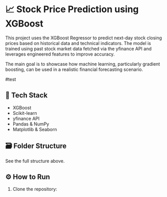 # 📈 Stock Price Prediction using XGBoost

This project uses the XGBoost Regressor to predict next-day stock closing prices based on historical data and technical indicators. The model is trained using past stock market data fetched via the yfinance API and leverages engineered features to improve accuracy.

The main goal is to showcase how machine learning, particularly gradient boosting, can be used in a realistic financial forecasting scenario.

#test

## 🧠 Tech Stack

- XGBoost
- Scikit-learn
- yfinance API
- Pandas & NumPy
- Matplotlib & Seaborn

## 🗃️ Folder Structure
See the full structure above.

## ⚙️ How to Run
1. Clone the repository:

